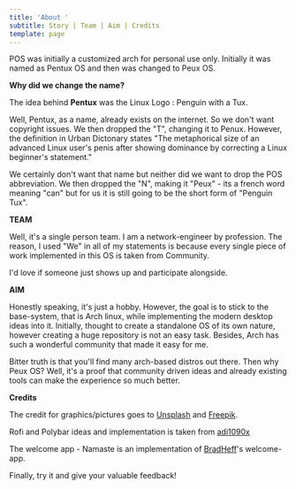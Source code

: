 ```yaml
---
title: 'About '
subtitle: Story | Team | Aim | Credits
template: page
---
```

POS was initially a customized arch for personal use only. Initially it was named as Pentux OS and then was changed to Peux OS.

**Why did we change the name?**

The idea behind **Pentux** was the Linux Logo : Penguin with a Tux.

Well, Pentux, as a name, already exists on the internet. So we don't want copyright issues. We then dropped the "T", changing it to Penux. However, the definition in Urban Dictonary states "The metaphorical size of an advanced Linux user's penis after showing dominance by correcting a Linux beginner's statement."

We certainly don't want that name but neither did we want to drop the POS abbreviation. We then dropped the "N", making it "Peux" - its a french word meaning "can" but for us it is still going to be the short form of "Penguin Tux". 

**TEAM**

Well, it's a single person team. I am a network-engineer by profession. The reason, I used "We" in all of my statements is because every single piece of work implemented in this OS is taken from Community. 

I'd love if someone just shows up and participate alongside.


**AIM**

Honestly speaking, it's just a hobby. However, the goal is to stick to the base-system, that is Arch linux, while implementing the modern desktop ideas into it.  Initially, thought to create a standalone OS of its own nature, however creating a huge repository is not an easy task. Besides, Arch has such a wonderful community that made it easy for me.

Bitter truth is that you'll find many arch-based distros out there. 
Then why Peux OS? Well, it's a proof that community driven ideas and already existing tools can make the experience so much better. 


**Credits**

The credit for graphics/pictures goes to [Unsplash](https://unsplash.com/) and [Freepik](https://www.freepik.com/). 

Rofi and Polybar ideas and implementation is taken from [adi1090x](https://github.com/adi1090x)

The welcome app - Namaste is an implementation of [BradHeff](https://github.com/BradHeff)'s welcome-app.



Finally, try it and give your valuable feedback!
